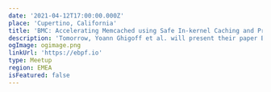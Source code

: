 ```yaml
---
date: '2021-04-12T17:00:00.000Z'
place: 'Cupertino, California'
title: 'BMC: Accelerating Memcached using Safe In-kernel Caching and Pre-stack Processing'
description: 'Tomorrow, Yoann Ghigoff et al. will present their paper BMC: Accelerating Memcached using Safe In-kernel Caching and Pre-stack Processing at NSDI 2021. In this paper, the authors propose to speed up Memcached using eBPF by implementing a transparent, first-level cache at the XDP hook. It’s not everyday we see BPF being used on application protocols!'
ogImage: ogimage.png
linkUrl: 'https://ebpf.io'
type: Meetup
region: EMEA
isFeatured: false
---
```

